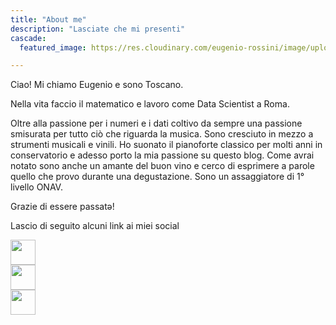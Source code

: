 ```yaml
---
title: "About me"
description: "Lasciate che mi presenti"
cascade:
  featured_image: https://res.cloudinary.com/eugenio-rossini/image/upload/v1657821059/theWineCellarMusic/about_me_section_wallpaper.webp

---
```

Ciao! Mi chiamo Eugenio e sono Toscano.

Nella vita faccio il matematico e lavoro come Data Scientist a Roma. 

Oltre alla passione per i numeri e i dati coltivo da sempre una passione smisurata per tutto ciò che riguarda la musica. Sono cresciuto in mezzo a strumenti musicali e vinili. Ho suonato il pianoforte classico per molti anni in conservatorio e adesso porto la mia passione su questo blog. Come avrai notato sono anche un amante del buon vino e cerco di esprimere a parole quello che provo durante una degustazione. 
Sono un assaggiatore di 1° livello ONAV.

Grazie di essere passatə!

Lascio di seguito alcuni link ai miei social

<div class="flex-l mt2 mw8 center">
  <article class="center cf pv5 ph3 ph4-ns mw7">
    <div class="row">
      <div class="column">
        <a href=”https://www.linkedin.com/in/eugenio-rossini/” target=”_blank”><img src=https://res.cloudinary.com/eugenio-rossini/image/upload/v1658333149/theWineCellarMusic/linkedin_icon.svg width="40" height="40">
      </div>
    <div class="column">
      <a href=”https://github.com/EugenioRss” target=”_blank”><img src=https://res.cloudinary.com/eugenio-rossini/image/upload/v1658333149/theWineCellarMusic/github_icon.svg width="40" height="40">
    </div>
    <div class="column">
      <a href=”https://www.instagram.com/eu.rossini/” target=”_blank”><img src=https://res.cloudinary.com/eugenio-rossini/image/upload/v1658333170/theWineCellarMusic/instagram_icon.svg width="40" height="40">
    </div>
  </article>
</div>